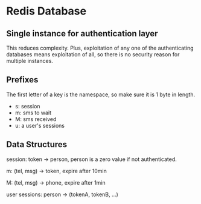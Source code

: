 # Redis Database

## Single instance for authentication layer

This reduces complexity. Plus, exploitation of any one of the authenticating databases means exploitation of all, so there is no security reason for multiple instances.

## Prefixes

The first letter of a key is the namespace, so make sure it is 1 byte in length.

- s: session
- m: sms to wait
- M: sms received
- u: a user's sessions

## Data Structures

session: token -> person, person is a zero value if not authenticated.

m: (tel, msg) -> token, expire after 10min

M: (tel, msg) -> phone, expire after 1min

user sessions: person -> (tokenA, tokenB, ...)
